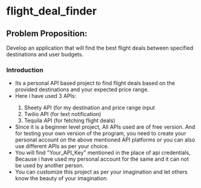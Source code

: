 # **flight_deal_finder**
<h2>Problem Proposition:</h2>
<p>Develop an application that will find the best flight deals between specified destinations and user budgets.</p>
<h3>Introduction</h3>
<ul>
<li>Its a personal API based project to find flight deals based on the provided destinations and your expected price range.</li>
  <li>Here i have used 3 APIs:</li>
  <ol>
    <li>Sheety API (for my destination and price range input </li>
    <li>Twilio API (for text notification) </li> 
    <li>Tequila API (for fetching flight deals)</li>
  </ol>
<li>Since it is a beginner level project, All APIs used are of free version. And for testing your own version of the program, you need to create your personal account on the above mentioned API platforms or you can also use different APIs as per your choice.</li>
<li>You will find "Your_API_Key" mentioned in the place of api credentials, Because i have used my personal account for the same and it can not be used by another person.</li>
<li>You can customize this project as per your imagination and let others know the beauty of your imagination.</li>
</ul>

